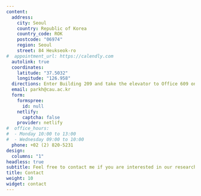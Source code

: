 ```yaml
---
content:
  address:
    city: Seoul
    country: Republic of Korea
    country_code: ROK
    postcode: "06974"
    region: Seoul
    street: 84 Heukseok-ro
#  appointment_url: https://calendly.com
  autolink: true
  coordinates:
    latitude: "37.5032"
    longitude: "126.958"
  directions: Enter Building 209 and take the elevator to Office 609 on Floor 6
  email: parkh@cau.ac.kr
  form:
    formspree:
      id: null
    netlify:
      captcha: false
    provider: netlify
#  office_hours:
#  - Monday 10:00 to 13:00
#  - Wednesday 09:00 to 10:00
  phone: +02 (2) 820-5231
design:
  columns: "1"
headless: true
subtitle: Feel free to contact me if you are interested in our research or collaboration with us!
title: Contact
weight: 10
widget: contact
---
```


